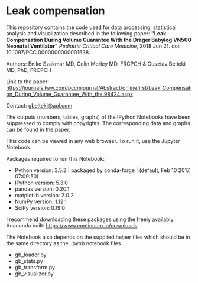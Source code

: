 # Leak compensation

This repository contains the code used for data processing, statistical analysis and visualization described in the following paper: **"Leak Compensation During Volume Guarantee With the Dräger Babylog VN500 Neonatal Ventilator"** *Pediatric Critical Care Medicine*, 2018 Jun 21. doi: 10.1097/PCC.0000000000001638.

Authors: Eniko Szakmar MD, Colin Morley MD, FRCPCH & Gusztav Belteki MD, PhD, FRCPCH

Link to the paper: https://journals.lww.com/pccmjournal/Abstract/onlinefirst/Leak_Compensation_During_Volume_Guarantee_With_the.98424.aspx

Contact: gbelteki@aol.com


The outputs (numbers, tables, graphs) of the IPython Notebooks have been suppressed to comply with copyrights. The corresponding data and graphs can be found in the paper.

This code can be viewed in any web browser. To run it, use the Jupyter Notebook. 


Packages required to run this Notebook:

- Python version: 3.5.3 | packaged by conda-forge | (default, Feb 10 2017, 07:09:50)
- IPython version: 5.3.0
- pandas version: 0.20.1
- matplotlib version: 2.0.2
- NumPy version: 1.12.1
- SciPy version: 0.19.0


I recommend downloading these packages using the freely availably Anaconda built: https://www.continuum.io/downloads


The Notebook also depends on the supplied helper files which should be in the same directory as the .ipynb notebook files

- gb_loader.py
- gb_stats.py
- gb_transform.py
- gb_visualizer.py
